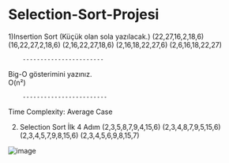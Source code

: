 # Selection-Sort-Projesi

1)Insertion Sort (Küçük olan sola yazılacak.)
		(22,27,16,2,18,6)
		(16,22,27,2,18,6)
		(2,16,22,27,18,6)
		(2,16,18,22,27,6)
		(2,6,16,18,22,27)
		
		-----------------------

Big-O gösterimini yazınız.  
		    O(n²)
		
		------------------------    
Time Complexity:
        Average Case
	        
        

2) Selection Sort İlk 4 Adım
        (2,3,5,8,7,9,4,15,6)
        (2,3,4,8,7,9,5,15,6)
        (2,3,4,5,7,9,8,15,6)
        (2,3,4,5,6,9,8,15,7)
  
![image](https://user-images.githubusercontent.com/122109269/211048049-c09525d5-c834-4ef4-9584-fa3123e16c4c.png)
